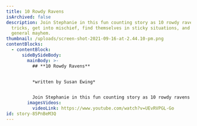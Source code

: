 ```yaml
---
title: 10 Rowdy Ravens
isArchived: false
description: Join Stephanie in this fun counting story as 10 rowdy ravens play
  tricks, get into mischief, find themselves in sticky situations, and make
  general mayhem.
thumbnail: /uploads/screen-shot-2021-09-16-at-2.44.10-pm.png
contentBlocks:
  - contentBlock:
      sideBySideBody:
        mainBody: >-
          ## **10 Rowdy Ravens**


          *written by Susan Ewing*


          Join Stephanie in this fun counting story as 10 rowdy ravens play tricks, get into mischief, find themselves in sticky situations, and make general mayhem.
        imagesVideos:
          videoLink: https://www.youtube.com/watch?v=UEvRVPGL-Go
id: story-85PnBeM3Q
---
```

